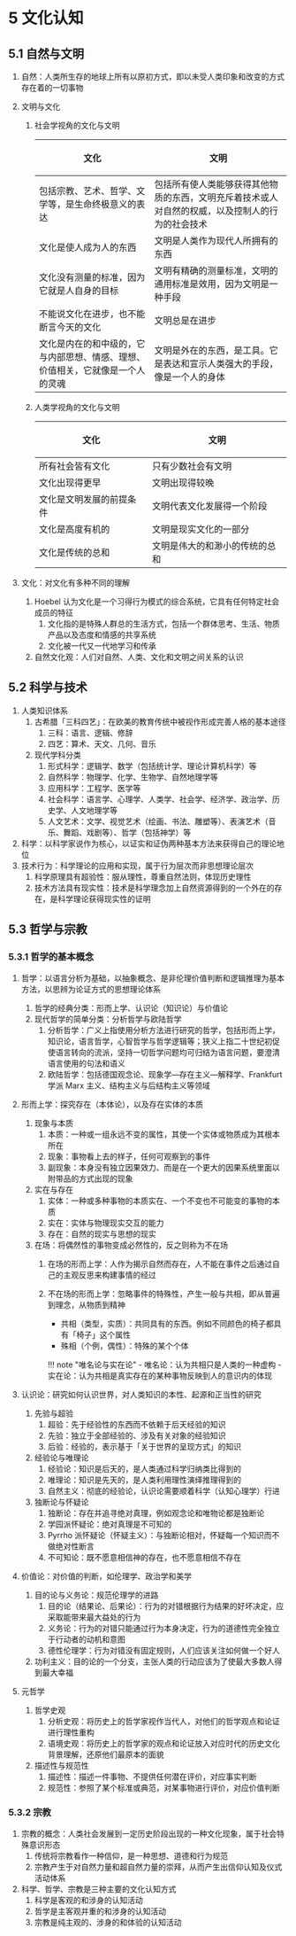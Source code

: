 # 5 文化认知

## 5.1 自然与文明
1. 自然：人类所生存的地球上所有以原初方式，即以未受人类印象和改变的方式存在着的一切事物
2. 文明与文化
    1. 社会学视角的文化与文明

        <div class="text-table">

        | <p align="center"> 文化 </p>                                                   | <p align="center"> 文明 </p>                                                                     |
        | :----------------------------------------------------------------------------- | :----------------------------------------------------------------------------------------------- |
        | 包括宗教、艺术、哲学、文学等，是生命终极意义的表达                             | 包括所有使人类能够获得其他物质的东西，文明充斥着技术或人对自然的权威，以及控制人的行为的社会技术 |
        | 文化是使人成为人的东西                                                         | 文明是人类作为现代人所拥有的东西                                                                 |
        | 文化没有测量的标准，因为它就是人自身的目标                                     | 文明有精确的测量标准，文明的通用标准是效用，因为文明是一种手段                                   |
        | 不能说文化在进步，也不能断言今天的文化                                         | 文明总是在进步                                                                                   |
        | 文化是内在的和中级的，它与内部思想、情感、理想、价值相关，它就像是一个人的灵魂 | 文明是外在的东西，是工具。它是表达和宣示人类强大的手段，像是一个人的身体                         |

        </div>

    2. 人类学视角的文化与文明

        <div class="text-table">

        | <p align="center"> 文化 </p> | <p align="center"> 文明 </p>   |
        | :--------------------------- | :----------------------------- |
        | 所有社会皆有文化             | 只有少数社会有文明             |
        | 文化出现得更早               | 文明出现得较晚                 |
        | 文化是文明发展的前提条件     | 文明代表文化发展得一个阶段     |
        | 文化是高度有机的             | 文明是现实文化的一部分         |
        | 文化是传统的总和             | 文明是伟大的和渺小的传统的总和 |

        </div>

3. 文化：对文化有多种不同的理解
    1. $\text{Hoebel}$ 认为文化是一个习得行为模式的综合系统，它具有任何特定社会成员的特征
        1. 文化指的是特殊人群总的生活方式，包括一个群体思考、生活、物质产品以及态度和情感的共享系统
        2. 文化被一代又一代地学习和传承
    2. 自然文化观：人们对自然、人类、文化和文明之间关系的认识

## 5.2 科学与技术
1. 人类知识体系
    1. 古希腊「三科四艺」：在欧美的教育传统中被视作形成完善人格的基本途径
        1. 三科：语言、逻辑、修辞
        2. 四艺：算术、天文、几何、音乐
    2. 现代学科分类
        1. 形式科学：逻辑学、数学（包括统计学、理论计算机科学）等
        2. 自然科学：物理学、化学、生物学、自然地理学等
        3. 应用科学：工程学、医学等
        4. 社会科学：语言学、心理学、人类学、社会学、经济学、政治学、历史学、人文地理学等
        5. 人文艺术：文学、视觉艺术（绘画、书法、雕塑等）、表演艺术（音乐、舞蹈、戏剧等）、哲学（包括神学）等
2. 科学：以科学家说作为核心，以证实和证伪两种基本方法来获得自己的理论地位
3. 技术行为：科学理论的应用和实现，属于行为层次而非思想理论层次
    1. 科学原理具有超验性：服从理性，尊重自然法则，体现历史理性
    2. 技术方法具有现实性：技术是科学理念加上自然资源得到的一个外在的存在，是科学理论获得现实性的证明

## 5.3 哲学与宗教
### 5.3.1 哲学的基本概念
1. 哲学：以语言分析为基础，以抽象概念、是非伦理价值判断和逻辑推理为基本方法，以思辨为论证方式的思想理论体系
    1. 哲学的经典分类：形而上学、认识论（知识论）与价值论
    2. 现代哲学的简单分类：分析哲学与欧陆哲学
        1. 分析哲学：广义上指使用分析方法进行研究的哲学，包括形而上学，知识论，语言哲学，心智哲学与哲学逻辑等；狭义上指二十世纪初促使语言转向的流派，坚持一切哲学问题均可归结为语言问题，要澄清语言使用的句法和语义
        2. 欧陆哲学：包括德国观念论、现象学—存在主义—解释学、$\text{Frankfurt}$ 学派 $\text{Marx}$ 主义、结构主义与后结构主义等领域
2. 形而上学：探究存在（本体论），以及存在实体的本质
    1. 现象与本质
        1. 本质：一种或一组永远不变的属性，其使一个实体或物质成为其根本所在
        2. 现象：事物看上去的样子，任何可观察到的事件
        3. 副现象：本身没有独立因果效力、而是在一个更大的因果系统里面以附带品的方式出现的现象
    2. 实在与存在
        1. 实体：一种或多种事物的本质实在、一个不变也不可能变的事物的本质
        2. 实在：实体与物理现实交互的能力
        3. 存在：自然的现实与思想的现实
    3. 在场：将偶然性的事物变成必然性的，反之则称为不在场
        1. 在场的形而上学：人作为揭示自然而存在，人不能在事件之后通过自己的主观反思来构建事情的经过
        2. 不在场的形而上学：忽略事件的特殊性，产生一般与共相，即从普遍到理念，从物质到精神
            - 共相（类型，实质）：共同具有的东西。例如不同颜色的椅子都具有「椅子」这个属性
            - 殊相（个例，偶性）：特殊的某个个体

            !!! note "唯名论与实在论"
                - 唯名论：认为共相只是人类的一种虚构
                - 实在论：认为共相是真实存在的某种事物反映到人的意识内的体现

3. 认识论：研究如何认识世界，对人类知识的本性、起源和正当性的研究
    1. 先验与超验
        1. 超验：先于经验性的东西而不依赖于后天经验的知识
        2. 先验：独立于全部经验的、涉及有关对象的经验知识
        3. 后验：经验的，表示基于「关于世界的呈现方式」的知识
    2. 经验论与唯理论
        1. 经验论：知识是后天的，是人类通过科学归纳类比得到的
        2. 唯理论：知识是先天的，是人类利用理性演绎推理得到的
        3. 自然主义：彻底的经验论，认识论需要顺着科学（认知心理学）行进
    3. 独断论与怀疑论
        1. 独断论：存在并追寻绝对真理，例如观念论和唯物论都是独断论
        2. 学园派怀疑论：绝对真理是不可知的
        3. $\text{Pyrrho}$ 派怀疑论（怀疑主义）：与独断论相对，怀疑每一个知识而不做绝对性断言
        4. 不可知论：既不愿意相信神的存在，也不愿意相信不存在
4. 价值论：对价值的判断，如伦理学、政治学和美学
    1. 目的论与义务论：规范伦理学的进路
        1. 目的论（结果论、后果论）：行为的对错根据行为结果的好坏决定，应采取能带来最大益处的行为
        2. 义务论：行为的对错只能通过行为本身决定，行为的道德性完全独立于行动者的动机和意图
        3. 德性伦理学：行为对错没有固定规则，人们应该关注如何做一个好人
    2. 功利主义：目的论的一个分支，主张人类的行动应该为了使最大多数人得到最大幸福
5. 元哲学
    1. 哲学史观
        1. 分析史观：将历史上的哲学家视作当代人，对他们的哲学观点和论证进行理性重构
        2. 语境史观：将历史上的哲学家的观点和论证放入对应时代的历史文化背景理解，还原他们最原本的面貌
    2. 描述性与规范性
        1. 描述性：描述一件事物、不提供任何潜在评价，对应事实判断
        2. 规范性：参照了某个标准或典范，对某事物进行评价，对应价值判断

### 5.3.2 宗教
1. 宗教的概念：人类社会发展到一定历史阶段出现的一种文化现象，属于社会特殊意识形态
    1. 传统将宗教看作一种信仰，是一种思想、道德和行为规范
    2. 宗教产生于对自然力量和超自然力量的崇拜，从而产生出信仰认知及仪式活动体系
2. 科学、哲学、宗教是三种主要的文化认知方式
    1. 科学是客观的和涉身的认知活动
    2. 哲学是主客观并重的和涉身的认知活动
    3. 宗教是纯主观的、涉身的和体验的认知活动
